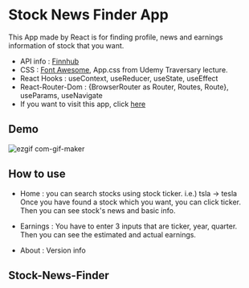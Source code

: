 # Stock News Finder App

This App made by React is for finding profile, news and earnings information of stock that you want.

- API info : [Finnhub](https://finnhub.io/docs/api/)
- CSS : [Font Awesome](https://fontawesome.com/), App.css from Udemy Traversary lecture.
- React Hooks : useContext, useReducer, useState, useEffect
- React-Router-Dom : {BrowserRouter as Router, Routes, Route}, useParams, useNavigate
- If you want to visit this app, click [here](https://stock-news-finder.netlify.app/)

## Demo

![ezgif com-gif-maker](https://user-images.githubusercontent.com/75094086/210109209-fbc994a1-20d1-4de7-8f06-d4ef11558e4a.gif)

## How to use

- Home : you can search stocks using stock ticker. i.e.) tsla -> tesla\
  Once you have found a stock which you want, you can click ticker.\
  Then you can see stock's news and basic info.

- Earnings : You have to enter 3 inputs that are ticker, year, quarter.\
  Then you can see the estimated and actual earnings.

- About : Version info

## Stock-News-Finder
